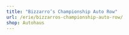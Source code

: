 ```yaml
---
title: "Bizzarro’s Championship Auto Row"
url: /erie/bizzarros-championship-auto-row/
shop: Autohaus
---
```

